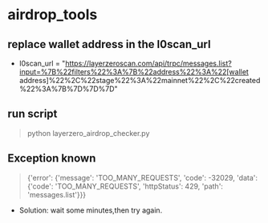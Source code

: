 # airdrop_tools
## replace wallet address in the l0scan_url
- l0scan_url = "https://layerzeroscan.com/api/trpc/messages.list?input=%7B%22filters%22%3A%7B%22address%22%3A%22[wallet address]%22%2C%22stage%22%3A%22mainnet%22%2C%22created%22%3A%7B%7D%7D%7D"

## run script
>  python layerzero_airdrop_checker.py 

## Exception known
> {'error': {'message': 'TOO_MANY_REQUESTS', 'code': -32029, 'data': {'code': 'TOO_MANY_REQUESTS', 'httpStatus': 429, 'path': 'messages.list'}}}
- Solution: wait some minutes,then try again.